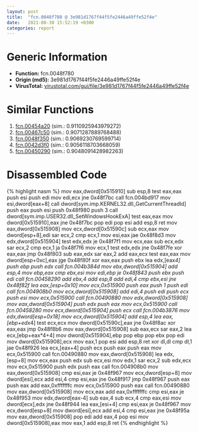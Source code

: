 ```yaml
---
layout: post
title:  "fcn.0048f780 @ 3e981d1767f44f5fe2446a49ffe52f4e"
date:   2021-08-30 15:52:19 +0300
categories: report
---
```


# Generic Information
- **Function:** fcn.0048f780
- **Origin (md5):** 3e981d1767f44f5fe2446a49ffe52f4e
- **VirusTotal:** [virustotal.com/gui/file/3e981d1767f44f5fe2446a49ffe52f4e][virustotal_ref]



# Similar Functions

1. [fcn.00454a20][similar_1_ref] (sim.: 0.9110925943979272)
2. [fcn.00467c50][similar_2_ref] (sim.: 0.9071287889768488)
3. [fcn.0048f350][similar_3_ref] (sim.: 0.9069230769599714)
4. [fcn.0042d3f0][similar_4_ref] (sim.: 0.9056118703668059)
5. [fcn.00450290][similar_5_ref] (sim.: 0.9048091428982263)


# Disassembled Code

{% highlight nasm %}
mov eax,dword[0x515910]
sub esp,8
test eax,eax
push esi
push edi
mov edi,ecx
jne 0x48f7bc
call fcn.004bd917
mov esi,dword[eax+8]
call dword[sym.imp.KERNEL32.dll_GetCurrentThreadId]
push eax
push esi
push 0x48f980
push 3
call dword[sym.imp.USER32.dll_SetWindowsHookExA]
test eax,eax
mov dword[0x515910],eax
jne 0x48f7bc
pop edi
pop esi
add esp,8
ret 
mov eax,dword[0x515908]
mov ecx,dword[0x51590c]
sub ecx,eax
mov dword[esp+8],edi
sar ecx,2
cmp ecx,1
mov esi,eax
jae 0x48f8d3
mov edx,dword[0x515904]
test edx,edx
je 0x48f7f1
mov ecx,eax
sub ecx,edx
sar ecx,2
cmp ecx,1
ja 0x48f7f6
mov ecx,1
test edx,edx
jne 0x48f7fe
xor eax,eax
jmp 0x48f803
sub eax,edx
sar eax,2
add eax,ecx
test eax,eax
mov dword[esp+0xc],eax
jge 0x48f80f
xor eax,eax
push ebx
lea edx,[eax*4]
push ebp
push edx
call fcn.004b384d
mov ebx,dword[0x515904]
add esp,4
mov ebp,eax
cmp ebx,esi
mov edi,ebp
je 0x48f843
push ebx
push edi
call fcn.00458290
add ebx,4
add esp,8
add edi,4
cmp ebx,esi
jne 0x48f82f
lea eax,[esp+0x10]
mov ecx,0x515900
push eax
push 1
push edi
call fcn.004908b0
mov ecx,dword[0x515908]
add edi,4
push edi
push ecx
push esi
mov ecx,0x515900
call fcn.00490880
mov edx,dword[0x515908]
mov eax,dword[0x515904]
push edx
push eax
mov ecx,0x515900
call fcn.00458280
mov ecx,dword[0x515904]
push ecx
call fcn.004b3876
mov edx,dword[esp+0x18]
mov ecx,dword[0x515904]
add esp,4
lea eax,[ebp+edx*4]
test ecx,ecx
mov dword[0x51590c],eax
jne 0x48f8ac
xor eax,eax
jmp 0x48f8b6
mov eax,dword[0x515908]
sub eax,ecx
sar eax,2
lea ecx,[ebp+eax*4+4]
mov dword[0x515904],ebp
pop ebp
pop ebx
pop edi
mov dword[0x515908],ecx
mov eax,1
pop esi
add esp,8
ret 
xor dl,dl
cmp dl,1
jae 0x48f926
lea ecx,[eax+4]
push ecx
push eax
push eax
mov ecx,0x515900
call fcn.00490880
mov eax,dword[0x515908]
lea edx,[esp+8]
mov ecx,eax
push edx
sub ecx,esi
mov edx,1
sar ecx,2
sub edx,ecx
mov ecx,0x515900
push edx
push eax
call fcn.004908b0
mov eax,dword[0x515908]
cmp esi,eax
je 0x48f967
mov ecx,dword[esp+8]
mov dword[esi],ecx
add esi,4
cmp esi,eax
jne 0x48f917
jmp 0x48f967
push eax
push eax
add eax,0xfffffffc
mov ecx,0x515900
push eax
call fcn.00490880
mov eax,dword[0x515908]
mov ecx,eax
add eax,0xfffffffc
cmp esi,eax
je 0x48f953
mov edx,dword[eax-4]
sub eax,4
sub ecx,4
cmp eax,esi
mov dword[ecx],edx
jne 0x48f944
lea eax,[esi+4]
cmp esi,eax
je 0x48f967
mov ecx,dword[esp+8]
mov dword[esi],ecx
add esi,4
cmp esi,eax
jne 0x48f95a
mov eax,dword[0x515908]
pop edi
add eax,4
pop esi
mov dword[0x515908],eax
mov eax,1
add esp,8
ret 
{% endhighlight %}


[similar_1_ref]: /report/fcn.00454a20@4fe6510221c33bf023f6abed461fc13f
[similar_2_ref]: /report/fcn.00467c50@4fe6510221c33bf023f6abed461fc13f
[similar_3_ref]: /report/fcn.0048f350@3e981d1767f44f5fe2446a49ffe52f4e
[similar_4_ref]: /report/fcn.0042d3f0@4fe6510221c33bf023f6abed461fc13f
[similar_5_ref]: /report/fcn.00450290@4fe6510221c33bf023f6abed461fc13f
[virustotal_ref]: https://www.virustotal.com/gui/file/3e981d1767f44f5fe2446a49ffe52f4e